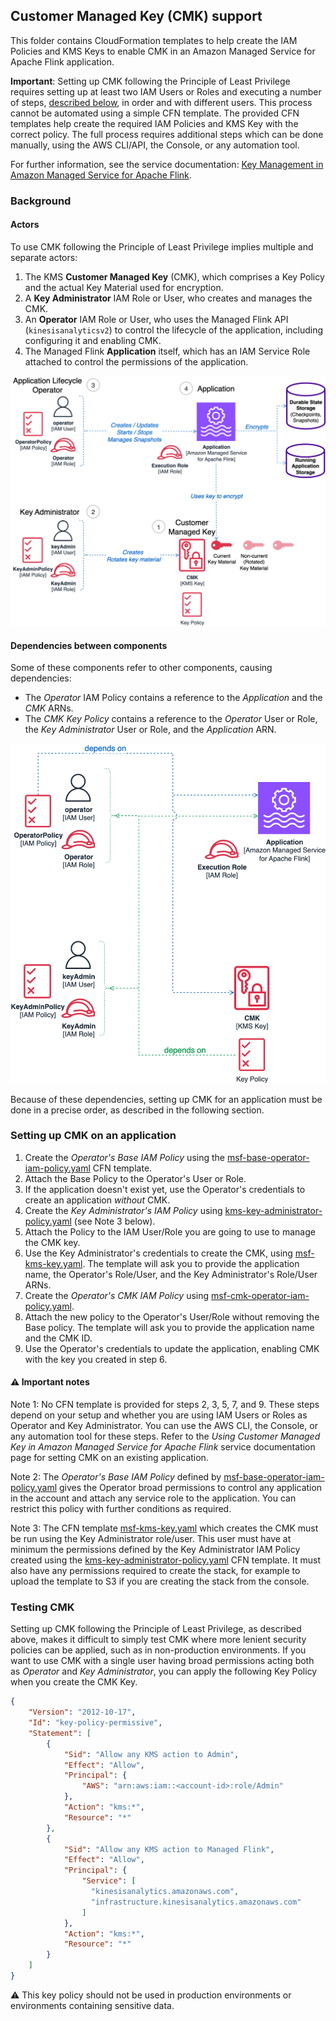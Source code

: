 ## Customer Managed Key (CMK) support

This folder contains CloudFormation templates to help create the IAM Policies and KMS Keys to enable CMK in an 
Amazon Managed Service for Apache Flink application.

**Important**: Setting up CMK following the Principle of Least Privilege requires setting up at least two IAM Users or Roles 
and executing a number of steps, [described below](#setting-up-cmk-on-an-application), in order and with different users. 
This process cannot be automated using a simple CFN template. 
The provided CFN templates help create the required IAM Policies and KMS Key with the correct policy. The full process 
requires additional steps which can be done manually, using the AWS CLI/API, the Console, or any automation tool.


For further information, see the service documentation: [Key Management in Amazon Managed Service for Apache Flink](https://docs.aws.amazon.com/managed-flink/latest/java/key-management-flink.html).

### Background

#### Actors

To use CMK following the Principle of Least Privilege implies multiple and separate actors:

1. The KMS **Customer Managed Key** (CMK), which comprises a Key Policy and the actual Key Material used for encryption.
2. A **Key Administrator** IAM Role or User, who creates and manages the CMK.
3. An **Operator** IAM Role or User, who uses the Managed Flink API (`kinesisanalyticsv2`) to control the lifecycle of the application, including configuring it and enabling CMK. 
4. The Managed Flink **Application** itself, which has an IAM Service Role attached to control the permissions of the application. 

![Actors](images/actors.png)

#### Dependencies between components

Some of these components refer to other components, causing dependencies:

* The *Operator* IAM Policy contains a reference to the *Application* and the *CMK* ARNs.
* The *CMK Key Policy* contains a reference to the *Operator* User or Role, the *Key Administrator* User or Role, and the *Application* ARN.

![Dependencies](images/dependencies.png)

Because of these dependencies, setting up CMK for an application must be done in a precise order, as described in the following section.


### Setting up CMK on an application

1. Create the *Operator's Base IAM Policy* using the [msf-base-operator-iam-policy.yaml](./msf-base-operator-iam-policy.yaml) CFN template. 
2. Attach the Base Policy to the Operator's User or Role.
3. If the application doesn't exist yet, use the Operator's credentials to create an application _without_ CMK.
4. Create the *Key Administrator's IAM Policy* using [kms-key-administrator-policy.yaml](./kms-key-administrator-policy.yaml) (see Note 3 below). 
5. Attach the Policy to the IAM User/Role you are going to use to manage the CMK key. 
6. Use the Key Administrator's credentials to create the CMK, using [msf-kms-key.yaml](./msf-kms-key.yaml). The template will ask you to provide the application name, the Operator's Role/User, and the Key Administrator's Role/User ARNs.
7. Create the *Operator's CMK IAM Policy* using [msf-cmk-operator-iam-policy.yaml](./msf-cmk-operator-iam-policy.yaml). 
8. Attach the new policy to the Operator's User/Role without removing the Base policy. The template will ask you to provide the application name and the CMK ID.
9. Use the Operator's credentials to update the application, enabling CMK with the key you created in step 6.

#### ⚠️ Important notes

Note 1: No CFN template is provided for steps 2, 3, 5, 7, and 9. These steps depend on your setup and whether you are using IAM Users or Roles as Operator and Key Administrator. You can use the AWS CLI, the Console, or any automation tool for these steps. Refer to the *Using Customer Managed Key in Amazon Managed Service for Apache Flink* service documentation page for setting CMK on an existing application.

Note 2: The *Operator's Base IAM Policy* defined by [msf-base-operator-iam-policy.yaml](./msf-base-operator-iam-policy.yaml) gives the Operator broad permissions to control any application in the account and attach any service role to the application. You can restrict this policy with further conditions as required.

Note 3: The CFN template [msf-kms-key.yaml](./msf-kms-key.yaml) which creates the CMK must be run using the Key Administrator role/user. This user must have at minimum the permissions defined by the Key Administrator IAM Policy created using the [kms-key-administrator-policy.yaml](./kms-key-administrator-policy.yaml) CFN template. It must also have any permissions required to create the stack, for example to upload the template to S3 if you are creating the stack from the console.

### Testing CMK

Setting up CMK following the Principle of Least Privilege, as described above, makes it difficult to simply test CMK where more lenient security policies can be applied, such as in non-production environments. 
If you want to use CMK with a single user having broad permissions acting both as *Operator* and *Key Administrator*, you can apply the following Key Policy when you create the CMK Key.


```JSON
{
    "Version": "2012-10-17",
    "Id": "key-policy-permissive",
    "Statement": [
        {
            "Sid": "Allow any KMS action to Admin",
            "Effect": "Allow",
            "Principal": {
                "AWS": "arn:aws:iam::<account-id>:role/Admin"
            },
            "Action": "kms:*",
            "Resource": "*"
        },
        {
            "Sid": "Allow any KMS action to Managed Flink",
            "Effect": "Allow",
            "Principal": { 
                "Service": [
                  "kinesisanalytics.amazonaws.com",
                  "infrastructure.kinesisanalytics.amazonaws.com"
                ]
            },
            "Action": "kms:*",
            "Resource": "*"
        }
    ]
} 

```

⚠️ This key policy should not be used in production environments or environments containing sensitive data. 
